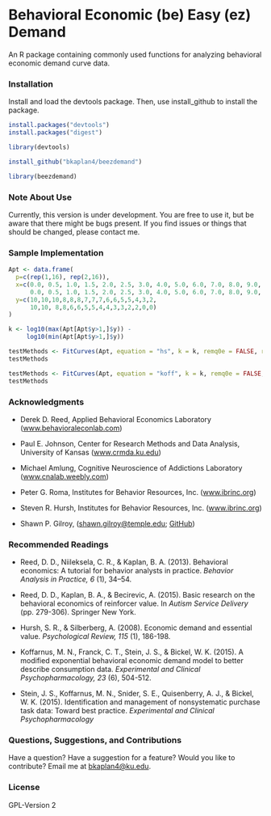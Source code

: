 # Behavioral Economic (be) Easy (ez) Demand
An R package containing commonly used functions for analyzing behavioral economic demand curve data.

### Installation
Install and load the devtools package. Then, use install_github to install the package.

```r
install.packages("devtools")
install.packages("digest")

library(devtools)

install_github("bkaplan4/beezdemand")

library(beezdemand)
```

### Note About Use
Currently, this version is under development. You are free to use it, but be aware that there might be bugs present. If you find issues or things that should be changed, please contact me.

### Sample Implementation

```r
Apt <- data.frame(
  p=c(rep(1,16), rep(2,16)),
  x=c(0.0, 0.5, 1.0, 1.5, 2.0, 2.5, 3.0, 4.0, 5.0, 6.0, 7.0, 8.0, 9.0, 10.0, 15.0, 20.0,
      0.0, 0.5, 1.0, 1.5, 2.0, 2.5, 3.0, 4.0, 5.0, 6.0, 7.0, 8.0, 9.0, 10.0, 15.0, 20.0),
  y=c(10,10,10,8,8,8,7,7,7,6,6,5,5,4,3,2,
      10,10, 8,8,6,6,5,5,4,4,3,3,2,2,0,0)
)

k <- log10(max(Apt[Apt$y>1,]$y)) -
     log10(min(Apt[Apt$y>1,]$y))

testMethods <- FitCurves(Apt, equation = "hs", k = k, remq0e = FALSE, replfree = 0.01)
testMethods

testMethods <- FitCurves(Apt, equation = "koff", k = k, remq0e = FALSE, replfree = 0.01)
testMethods
```


### Acknowledgments
- Derek D. Reed, Applied Behavioral Economics Laboratory
(www.behavioraleconlab.com)

- Paul E. Johnson, Center for Research Methods and Data Analysis, University of Kansas
(www.crmda.ku.edu)

- Michael Amlung, Cognitive Neuroscience of Addictions Laboratory
(www.cnalab.weebly.com)

- Peter G. Roma, Institutes for Behavior Resources, Inc.
(www.ibrinc.org)

- Steven R. Hursh, Institutes for Behavior Resources, Inc.
(www.ibrinc.org)

- Shawn P. Gilroy, (<shawn.gilroy@temple.edu>; [GitHub](https://github.com/miyamot0))

### Recommended Readings
- Reed, D. D., Niileksela, C. R., & Kaplan, B. A. (2013). Behavioral economics: A tutorial for behavior analysts in practice. *Behavior Analysis in Practice, 6* (1), 34–54.

- Reed, D. D., Kaplan, B. A., & Becirevic, A. (2015). Basic research on the behavioral economics of reinforcer value. In *Autism Service Delivery* (pp. 279-306). Springer New York.

- Hursh, S. R., & Silberberg, A. (2008). Economic demand and essential value. *Psychological Review, 115* (1), 186-198.

- Koffarnus, M. N., Franck, C. T., Stein, J. S., & Bickel, W. K. (2015). A modified exponential behavioral economic demand model to better describe consumption data. *Experimental and Clinical Psychopharmacology, 23* (6), 504-512.

- Stein, J. S., Koffarnus, M. N., Snider, S. E., Quisenberry, A. J., & Bickel, W. K. (2015). Identification and management of nonsystematic purchase task data: Toward best practice. *Experimental and Clinical Psychopharmacology*

### Questions, Suggestions, and Contributions
Have a question? Have a suggestion for a feature? Would you like to contribute? Email me at <bkaplan4@ku.edu>.

### License
GPL-Version 2
